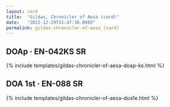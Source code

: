 ```yaml
---
layout: card
title:  "Gildas, Chronicler of Aesa (card)"
date:   "2022-12-29T21:47:36.099Z"
permalink: gildas-chronicler-of-aesa_(card)
---
```


## DOAp &middot; EN-042KS SR

{% include templates/gildas-chronicler-of-aesa-doap-ks.html %}


## DOA 1st &middot; EN-088 SR

{% include templates/gildas-chronicler-of-aesa-doa1e.html %}

